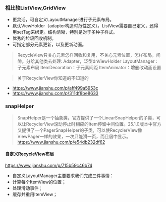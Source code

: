 ### 相比较ListView,GridView
- 更灵活，可自定义LayoutManager进行子元素布局。
- 默认ViewHolder（adapter构造时范性定义）。ListView需要自己定义，还得用setTag来绑定。结构清晰，特别是对于多种子样式。
- 优秀的垃圾回收机制。
- 可指定部分元素更新，以及更新动画。

> RecycleView只关心元素怎样回收和复用，不关心元素位置，怎样布局，间隙。分给其他类去处理:
Adapter，泛型dnViewHolder
LayoutManager：子元素布局
ItemDecoration：子元素间距
ItemAnimator：增删改动画设置


> 关于RecyclerView你知道的不知道的
- https://www.jianshu.com/p/aff499a5953c
- https://www.jianshu.com/p/311df8be8633


### snapHelper
>SnapHelper是一个抽象类，官方提供了一个LinearSnapHelper的子类，可以让RecyclerView滚动停止时相应的Item停留中间位置。25.1.0版本中官方又提供了一个PagerSnapHelper的子类，可以使RecyclerView像ViewPager一样的效果，一次只能滑一页，而且居中显示。
https://www.jianshu.com/p/e54db232df62


#### 自定义RecycleView布局
https://www.jianshu.com/p/715b59c46b74
- 自定义LayoutManager主要要求我们完成三件事情：
- 计算每个ItemView的位置；
- 处理滑动事件；
- 缓存并重用ItemView；